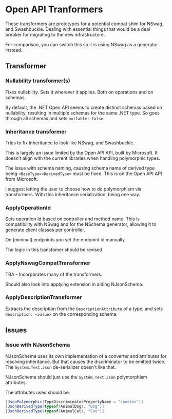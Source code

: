 # Open API Tranformers

These transformers are prototypes for a potential compat shim for NSwag, and Swashbuckle. Dealing with essential things that would be a deal breaker for migrating to the new infrastructure.

For comparison, you can switch this so it is using NSwag as a generator instead.

## Transformer 

### Nullability transformer(s)

Fixes nullability. Sets it wherever it applies. Both on operations and on schemas.

By default, the .NET Open API seems to create distinct schemas based on nullability, resulting in multiple schemas for the same .NET type.
So goes through all schemas and sets ``nullable: false``.

### Inheritance transformer

Tries to fix inheritance to look like NSwag, and Swashbuckle. 

This is largely an issue limited by the Open API API, built by Microsoft. It doesn't align with the current libraries when handling polymorphic types.

The issue with schema naming, causing schema name of derived type being ``<BaseType><DerivedType>`` must be fixed. This is on the Open API API from Microsoft.

I suggest letting the user to choose how to do polymorphism via transformers. With this inheritance serialization, being one way.

### ApplyOperationId

Sets operation Id based on controller and method name. This is compatibility with NSwag and for the NSchema generator, allowing it to generate client classes per controller. 

On [minimal] endpoints you set the endpoint id manually.

The logic in this transfomer should be revised.

### ApplyNswagCompatTransformer

TBA - Incorporates many of the transformers.

Should also look into applying extension in aiding NJsonSchema.

### ApplyDescriptionTransformer

Extracts the description from the ``DescriptionAttribute`` of a type, and sets ``description: <value>`` on the corresponding schema.

## Issues

### Issue with NJsonSchema

NJsonSchema uses its own implementation of a converter and attributes for resolving inheritance. But that causes the discriminator to be emitted twice. The ``System.Text.Json`` de-serializer doesn't like that.

NJsonSchema should just use the ``System.Text.Json`` polymorphism attributes.

The attributes used should be:

```csharp
[JsonPolymorphic(TypeDiscriminatorPropertyName = "species")]
[JsonDerivedType(typeof(AnimalDog), "Dog")]
[JsonDerivedType(typeof(AnimalCat), "Cat")]
```